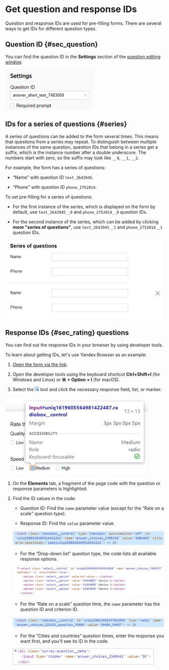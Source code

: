 # Get question and response IDs

Question and response IDs are used for pre-filling forms. There are several ways to get IDs for different question types.

## Question ID {#sec_question}

You can find the question ID in the **Settings** section of the [question editing window](add-questions.md#section_jpy_2xg_qbb).

![](../_assets/forms/question-id-new.png)

## IDs for a series of questions {#series}

A series of questions can be added to the form several times. This means that questions from a series may repeat. To distinguish between multiple instances of the same question, question IDs that belong in a series get a suffix, which is the instance number after a double underscore. The numbers start with zero, so the suffix may look like `__0`, `__1`, `__2`.

For example, the form has a series of questions:

* <q>Name</q> with question ID `text_2643945`.

* <q>Phone</q> with question ID `phone_2752014`.

To set pre-filling for a series of questions:

* For the first instance of the series, which is displayed on the form by default, use `text_2643945__0` and `phone_2752014__0` question IDs.

* For the second instance of the series, which can be added by clicking **more "series of questions"**, use `text_2643945__1` and `phone_2752014__1` question IDs.

![](../_assets/forms/code-series.png)


## Response IDs  {#sec_rating} questions


You can find out the response IDs in your browser by using developer tools.


To learn about getting IDs, let's use Yandex Browser as an example:

1. [Open the form via the link](publish.md#section_link).

1. Open the developer tools using the keyboard shortcut **Ctrl+Shift+I** (for Windows and Linux) or **⌘ + Option + I** (for macOS).

1. Select the ![](../_assets/forms/select-element.png) tool and click the necessary response field, list, or marker.

![](../_assets/forms/select-answer-dev.png)

1. On the **Elements** tab, a fragment of the page code with the question or response parameters is highlighted.

1. Find the ID values in the code:

    * Question ID: Find the `name` parameter value (except for the <q>Rate on a scale</q> question type).

    * Response ID: Find the `value` parameter value.

    ![](../_assets/forms/checkbox-code.png)

    
    * For the <q>Drop-down list</q> question type, the code lists all available response options.

    ![](../_assets/forms/code-list.png)

    * For the <q>Rate on a scale</q> question time, the `name` parameter has the question ID and criterion ID.

    ![](../_assets/forms/answer-code.png)

    * For the <q>Cities and countries</q> question times, enter the response you want first, and you'll see its ID in the code.
    
    ![](../_assets/forms/cities-code.png)



